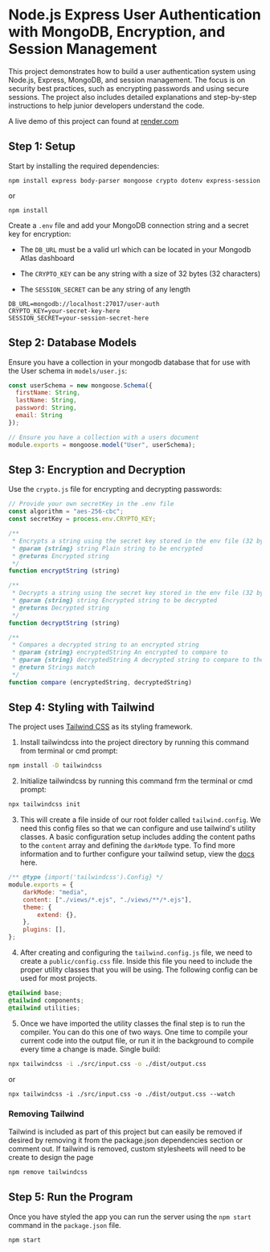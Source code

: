 # Node.js Express User Authentication with MongoDB, Encryption, and Session Management

This project demonstrates how to build a user authentication system using Node.js, Express, MongoDB, and session management. The focus is on security best practices, such as encrypting passwords and using secure sessions. The project also includes detailed explanations and step-by-step instructions to help junior developers understand the code.

A live demo of this project can found at [render.com](https://user-login-qbtx.onrender.com/login)

## Step 1: Setup

Start by installing the required dependencies:

```
npm install express body-parser mongoose crypto dotenv express-session
```
or
```
npm install 
```

Create a `.env` file and add your MongoDB connection string and a secret key for encryption:

- The `DB_URL` must be a valid url which can be located in your Mongodb Atlas dashboard

- The `CRYPTO_KEY` can be any string with a size of 32 bytes (32 characters)

- The `SESSION_SECRET` can be any string of any length
```
DB_URL=mongodb://localhost:27017/user-auth
CRYPTO_KEY=your-secret-key-here
SESSION_SECRET=your-session-secret-here
```

## Step 2: Database Models

Ensure you have a collection in your mongodb database that for use with the User schema in `models/user.js`:

```javascript
const userSchema = new mongoose.Schema({
  firstName: String,
  lastName: String,
  password: String,
  email: String
});

// Ensure you have a collection with a users document
module.exports = mongoose.model("User", userSchema);
```

## Step 3: Encryption and Decryption

Use the  `crypto.js` file for encrypting and decrypting passwords:

```javascript
// Provide your own secretKey in the .env file
const algorithm = "aes-256-cbc";
const secretKey = process.env.CRYPTO_KEY; 

/**
 * Encrypts a string using the secret key stored in the env file (32 bytes max length)
 * @param {string} string Plain string to be encrypted
 * @returns Encrypted string
 */
function encryptString (string)

/**
 * Decrypts a string using the secret key stored in the env file (32 bytes max length)
 * @param {string} string Encrypted string to be decrypted 
 * @returns Decrypted string
 */
function decryptString (string)

/**
 * Compares a decrypted string to an encrypted string
 * @param {string} encryptedString An encrypted to compare to
 * @param {string} decryptedString A decrypted string to compare to the encrypted string
 * @return Strings match
 */
function compare (encryptedString, decryptedString)
```
## Step 4: Styling with Tailwind

The project uses [Tailwind CSS](https://tailwindcss.com/) as its styling framework.

1. Install tailwindcss into the project directory by running this command from terminal or cmd prompt:
```sh
npm install -D tailwindcss
```

2. Initialize tailwindcss by running this command frm the terminal or cmd prompt:
```sh
npx tailwindcss init
```

3. This will create a file inside of our root folder called `tailwind.config`. We need this config files so that we can configure and use tailwind's utility classes. A basic configuration setup includes adding the content paths to the `content` array and defining the `darkMode` type. To find more information and to further configure your tailwind setup, view the [docs](https://tailwindcss.com/docs/installation) here.
```js
/** @type {import('tailwindcss').Config} */
module.exports = {
    darkMode: "media",
    content: ["./views/*.ejs", "./views/**/*.ejs"],
    theme: {
        extend: {},
    },
    plugins: [],
};
```

4. After creating and configuring the `tailwind.config.js` file, we need to create a `public/config.css` file. Inside this file you need to include the proper utility classes that you will be using. The following config can be used for most projects.
```css
@tailwind base;
@tailwind components;
@tailwind utilities;
```

5. Once we have imported the utility classes the final step is to run the compiler. You can do this one of two ways. One time to compile your current code into the output file, or run it in the background to compile every time a change is made.
Single build:
```sh
npx tailwindcss -i ./src/input.css -o ./dist/output.css
```
or
```
npx tailwindcss -i ./src/input.css -o ./dist/output.css --watch
```

### Removing Tailwind

Tailwind is included as part of this project but can easily be removed if desired by removing it from the package.json dependencies section or comment out. If tailwind is removed, custom stylesheets will need to be create to design the page

```sh
npm remove tailwindcss
```

## Step 5: Run the Program

Once you have styled the app you can run the server using the `npm start` command in the `package.json` file.

```sh
npm start
```
